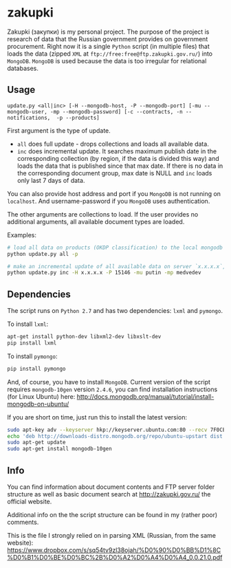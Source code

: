 zakupki
=======

Zakupki (закупки) is my personal project. The purpose of the project is research of data that the Russian government provides on government procurement. Right now it is a single `Python` script (in multiple files) that loads the data (zipped `XML` at `ftp://free:free@ftp.zakupki.gov.ru/`) into `MongoDB`. `MongoDB` is used because the data is too irregular for relational databases.

Usage
-----

`update.py <all|inc> [-H --mongodb-host, -P --mongodb-port] [-mu --mongodb-user, -mp --mongodb-password] [-c --contracts, -n --notifications,  -p --products]`

First argument is the type of update.
* `all` does full update - drops collections and loads all available data.
* `inc` does incremental update. It searches maximum publish date in the corresponding collection (by region, if the data is divided this way) and loads the data that is published since that max date. If there is no data in the corresponding document group, max date is NULL and `inc` loads only last 7 days of data.

You can also provide host address and port if you `MongoDB` is not running on `localhost`. And username-password if you `MongoDB` uses authentication.

The other arguments are collections to load. If the user provides no additional arguments, all available document types are loaded.

Examples:
```sh
# load all data on products (OKDP classification) to the local mongodb (no authentication)
python update.py all -p

# make an incremental update of all available data on server `x.x.x.x`, port `15146`, with username `putin` and password `medvedev`
python update.py inc -H x.x.x.x -P 15146 -mu putin -mp medvedev
```

Dependencies
------------

The script runs on `Python 2.7` and has two dependencies: `lxml` and `pymongo`.

To install `lxml`:
```sh
apt-get install python-dev libxml2-dev libxslt-dev
pip install lxml
```

To install `pymongo`:
```sh
pip install pymongo
```

And, of course, you have to install `MongoDB`. Current version of the script requires `mongodb-10gen` version `2.4.6`, you can find installation instructions (for Linux Ubuntu) here:
http://docs.mongodb.org/manual/tutorial/install-mongodb-on-ubuntu/

If you are short on time, just run this to install the latest version:
```sh
sudo apt-key adv --keyserver hkp://keyserver.ubuntu.com:80 --recv 7F0CEB10
echo 'deb http://downloads-distro.mongodb.org/repo/ubuntu-upstart dist 10gen' | sudo tee /etc/apt/sources.list.d/mongodb.list
sudo apt-get update
sudo apt-get install mongodb-10gen
```

Info
----

You can find information about document contents and FTP server folder structure as well as basic document search at http://zakupki.gov.ru/ the official website.

Additional info on the the script structure can be found in my (rather poor) comments.

This is the file I strongly relied on in parsing XML (Russian, from the same website):
https://www.dropbox.com/s/sq54tv9zl38ojah/%D0%90%D0%BB%D1%8C%D0%B1%D0%BE%D0%BC%2B%D0%A2%D0%A4%D0%A4_0.0.21.0.pdf